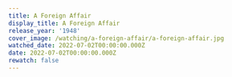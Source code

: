 ```yaml
---
title: A Foreign Affair
display_title: A Foreign Affair
release_year: '1948'
cover_image: /watching/a-foreign-affair/a-foreign-affair.jpg
watched_date: 2022-07-02T00:00:00.000Z
date: 2022-07-02T00:00:00.000Z
rewatch: false
---
```


